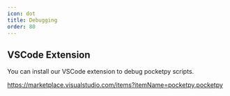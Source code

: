```yaml
---
icon: dot
title: Debugging
order: 80
---
```


## VSCode Extension

You can install our VSCode extension to debug pocketpy scripts.

https://marketplace.visualstudio.com/items?itemName=pocketpy.pocketpy
